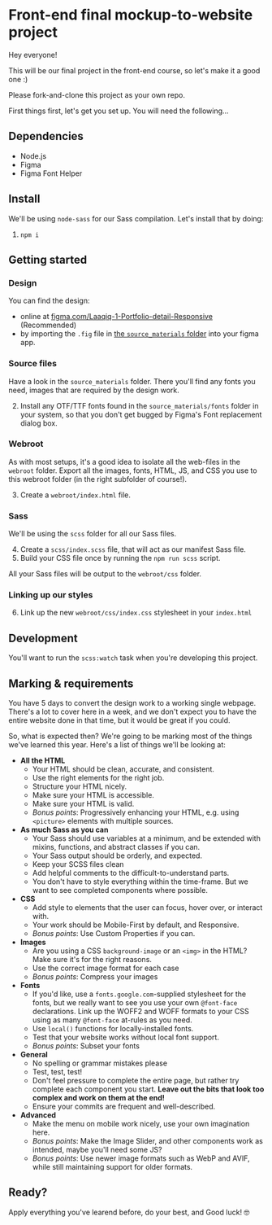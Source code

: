 # Front-end final mockup-to-website project

Hey everyone!

This will be our final project in the front-end course, so let's make it a good one :)

Please fork-and-clone this project as your own repo.

First things first, let's get you set up. You will need the following…

## Dependencies

- Node.js
- Figma
- Figma Font Helper

## Install

We'll be using `node-sass` for our Sass compilation. Let's install that by doing:

1. `npm i`

## Getting started

### Design

You can find the design:

- online at [figma.com/Laaqiq-1-Portfolio-detail-Responsive](https://www.figma.com/file/VgF87mULloYb7HZ1EMCRzU/Laaqiq-1-Portfolio-detail-Responsive?node-id=0%3A1) (Recommended)
- by importing the `.fig` file in [the `source_materials` folder](./source_materials/) into your figma app.

### Source files

Have a look in the `source_materials` folder. There you'll find any fonts you need, images that are required by the design work.

2. Install any OTF/TTF fonts found in the `source_materials/fonts` folder in your system, so that you don't get bugged by Figma's Font replacement dialog box.

### Webroot

As with most setups, it's a good idea to isolate all the web-files in the `webroot` folder.
Export all the images, fonts, HTML, JS, and CSS you use to this webroot folder (in the right subfolder of course!).

3. Create a `webroot/index.html` file.

### Sass

We'll be using the `scss` folder for all our Sass files.

4. Create a `scss/index.scss` file, that will act as our manifest Sass file.
5. Build your CSS file once by running the `npm run scss` script.

All your Sass files will be output to the `webroot/css` folder.

### Linking up our styles

6. Link up the new `webroot/css/index.css` stylesheet in your `index.html`

## Development

You'll want to run the `scss:watch` task when you're developing this project.

## Marking & requirements

You have 5 days to convert the design work to a working single webpage. There's a lot to cover here in a week, and we don't expect you to have the entire website done in that time, but it would be great if you could.

So, what is expected then? We're going to be marking most of the things we've learned this year. Here's a list of things we'll be looking at:

- **All the HTML**
  - Your HTML should be clean, accurate, and consistent.
  - Use the right elements for the right job.
  - Structure your HTML nicely.
  - Make sure your HTML is accessible.
  - Make sure your HTML is valid.
  - _Bonus points_: Progressively enhancing your HTML, e.g. using `<picture>` elements with multiple sources.
- **As much Sass as you can**
  - Your Sass should use variables at a minimum, and be extended with mixins, functions, and abstract classes if you can.
  - Your Sass output should be orderly, and expected.
  - Keep your SCSS files clean
  - Add helpful comments to the difficult-to-understand parts.
  - You don't have to style everything within the time-frame. But we want to see completed components where possible.
- **CSS**
  - Add style to elements that the user can focus, hover over, or interact with.
  - Your work should be Mobile-First by default, and Responsive.
  - _Bonus points_: Use Custom Properties if you can.
- **Images**
  - Are you using a CSS `background-image` or an `<img>` in the HTML? Make sure it's for the right reasons.
  - Use the correct image format for each case
  - _Bonus points_: Compress your images
- **Fonts**
  - If you'd like, use a `fonts.google.com`-supplied stylesheet for the fonts, but we really want to see you use your own `@font-face` declarations. Link up the WOFF2 and WOFF formats to your CSS using as many `@font-face` at-rules as you need.
  - Use `local()` functions for locally-installed fonts.
  - Test that your website works without local font support.
  - _Bonus points_: Subset your fonts
- **General**
  - No spelling or grammar mistakes please
  - Test, test, test!
  - Don't feel pressure to complete the entire page, but rather try complete each component you start. **Leave out the bits that look too complex and work on them at the end!**
  - Ensure your commits are frequent and well-described.
- **Advanced**
  - Make the menu on mobile work nicely, use your own imagination here.
  - _Bonus points_: Make the Image Slider, and other components work as intended, maybe you'll need some JS?
  - _Bonus points_: Use newer image formats such as WebP and AVIF, while still maintaining support for older formats.

## Ready?

Apply everything you've learend before, do your best, and Good luck! 🤓
